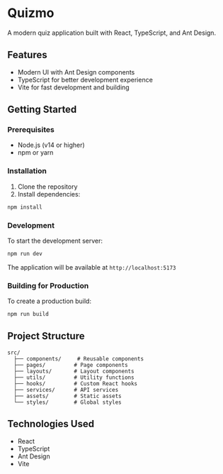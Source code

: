 # Quizmo

A modern quiz application built with React, TypeScript, and Ant Design.

## Features

- Modern UI with Ant Design components
- TypeScript for better development experience
- Vite for fast development and building

## Getting Started

### Prerequisites

- Node.js (v14 or higher)
- npm or yarn

### Installation

1. Clone the repository
2. Install dependencies:
```bash
npm install
```

### Development

To start the development server:

```bash
npm run dev
```

The application will be available at `http://localhost:5173`

### Building for Production

To create a production build:

```bash
npm run build
```

## Project Structure

```
src/
  ├── components/     # Reusable components
  ├── pages/         # Page components
  ├── layouts/       # Layout components
  ├── utils/         # Utility functions
  ├── hooks/         # Custom React hooks
  ├── services/      # API services
  ├── assets/        # Static assets
  └── styles/        # Global styles
```

## Technologies Used

- React
- TypeScript
- Ant Design
- Vite
